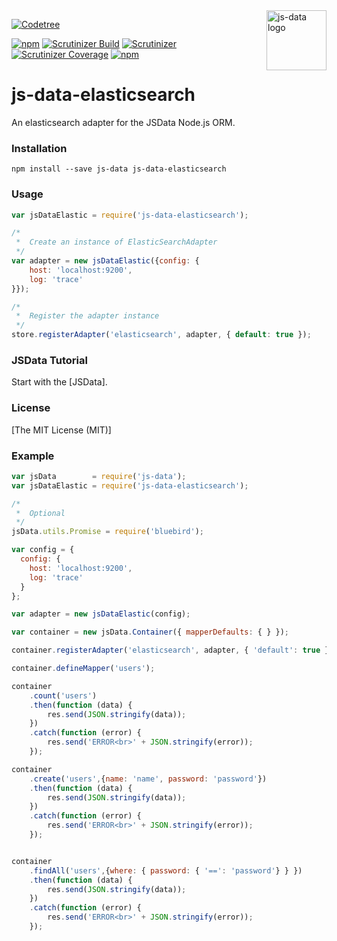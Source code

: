 
<img src="https://raw.githubusercontent.com/js-data/js-data/master/js-data.png" alt="js-data logo" title="js-data" align="right" width="96" height="96" />

[![Codetree](https://codetree.com/images/managed-with-codetree.svg)](https://codetree.com/projects/gX1r)

[![npm](https://img.shields.io/npm/v/js-data-elasticsearch.svg?style=flat-square)](https://npmjs.com/package/js-data-elasticsearch/)
[![Scrutinizer Build](https://img.shields.io/scrutinizer/build/g/trackthis/js-data-elasticsearch.svg?style=flat-square)](https://scrutinizer-ci.com/g/trackthis/js-data-elasticsearch/)
[![Scrutinizer](https://img.shields.io/scrutinizer/g/trackthis/js-data-elasticsearch.svg?style=flat-square)](https://scrutinizer-ci.com/g/trackthis/js-data-elasticsearch/)
[![Scrutinizer Coverage](https://img.shields.io/scrutinizer/coverage/g/trackthis/js-data-elasticsearch.svg?style=flat-square)](https://scrutinizer-ci.com/g/trackthis/js-data-elasticsearch/)
[![npm](https://img.shields.io/npm/l/js-data-elasticsearch.svg?style=flat-square)](https://npmjs.com/package/js-data-elasticsearch/)

# js-data-elasticsearch

An elasticsearch adapter for the JSData Node.js ORM.

### Installation

    npm install --save js-data js-data-elasticsearch 

### Usage

```js
var jsDataElastic = require('js-data-elasticsearch');

/*
 *  Create an instance of ElasticSearchAdapter
 */
var adapter = new jsDataElastic({config: {
    host: 'localhost:9200',
    log: 'trace'
}});

/*
 *  Register the adapter instance
 */
store.registerAdapter('elasticsearch', adapter, { default: true });
```

### JSData Tutorial

Start with the [JSData].

### License

[The MIT License (MIT)]

### Example

```js
var jsData        = require('js-data');
var jsDataElastic = require('js-data-elasticsearch');

/*
 *  Optional
 */
jsData.utils.Promise = require('bluebird');

var config = {
  config: {
    host: 'localhost:9200',
    log: 'trace'
  }
};

var adapter = new jsDataElastic(config);

var container = new jsData.Container({ mapperDefaults: { } });

container.registerAdapter('elasticsearch', adapter, { 'default': true });

container.defineMapper('users');

container
    .count('users')
    .then(function (data) {
        res.send(JSON.stringify(data));
    })
    .catch(function (error) {
        res.send('ERROR<br>' + JSON.stringify(error));
    });

container
    .create('users',{name: 'name', password: 'password'})
    .then(function (data) {
        res.send(JSON.stringify(data));
    })
    .catch(function (error) {
        res.send('ERROR<br>' + JSON.stringify(error));
    });


container
    .findAll('users',{where: { password: { '==': 'password'} } })
    .then(function (data) {
        res.send(JSON.stringify(data));
    })
    .catch(function (error) {
        res.send('ERROR<br>' + JSON.stringify(error));
    });
```
